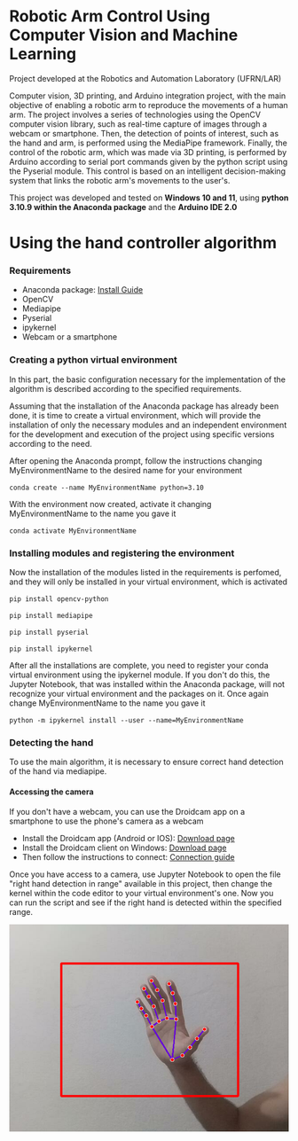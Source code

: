 # Robotic Arm Control Using Computer Vision and Machine Learning
Project developed at the Robotics and Automation Laboratory (UFRN/LAR)

Computer vision, 3D printing, and Arduino integration project, with the main objective of enabling a robotic arm to reproduce the movements of a human arm. The project involves a series of technologies using the OpenCV computer vision library, such as real-time capture of images through a webcam or smartphone. Then, the detection of points of interest, such as the hand and arm, is performed using the MediaPipe framework. Finally, the control of the robotic arm, which was made via 3D printing, is performed by Arduino according to serial port commands given by the python script using the Pyserial module. This control is based on an intelligent decision-making system that links the robotic arm's movements to the user's.

This project was developed and tested on **Windows 10 and 11**, using **python 3.10.9 within the Anaconda package** and the **Arduino IDE 2.0**

# Using the hand controller algorithm
### **Requirements**
  - Anaconda package: [Install Guide](https://docs.anaconda.com/free/navigator/install/)
  - OpenCV
  - Mediapipe
  - Pyserial
  - ipykernel
  - Webcam or a smartphone

### **Creating a python virtual environment**
In this part, the basic configuration necessary for the implementation of the algorithm is described according to the specified requirements.

Assuming that the installation of the Anaconda package has already been done, it is time to create a virtual environment, which will provide the installation of only the necessary modules and an independent environment for the development and execution of the project using specific versions according to the need.

After opening the Anaconda prompt, follow the instructions changing MyEnvironmentName to the desired name for your environment
```
conda create --name MyEnvironmentName python=3.10
```
With the environment now created, activate it changing MyEnvironmentName to the name you gave it
```
conda activate MyEnvironmentName
```
### **Installing modules and registering the environment**
Now the installation of the modules listed in the requirements is perfomed, and they will only be installed in your virtual environment, which is activated
```
pip install opencv-python
```
```
pip install mediapipe
```
```
pip install pyserial
```
```
pip install ipykernel
```
After all the installations are complete, you need to register your conda virtual environment using the ipykernel module. If you don't do this, the Jupyter Notebook, that was installed within the Anaconda package, will not recognize your virtual environment and the packages on it. Once again change MyEnvironmentName to the name you gave it
```
python -m ipykernel install --user --name=MyEnvironmentName
```
### **Detecting the hand**
To use the main algorithm, it is necessary to ensure correct hand detection of the hand via mediapipe.
#### **Accessing the camera**
If you don't have a webcam, you can use the Droidcam app on a smartphone to use the phone's camera as a webcam
  - Install the Droidcam app (Android or IOS): [Download page](https://www.dev47apps.com)
  - Install the Droidcam client on Windows: [Download page](https://www.dev47apps.com/droidcam/windows/)
  - Then follow the instructions to connect: [Connection guide](https://www.dev47apps.com/droidcam/connect/)

Once you have access to a camera, use Jupyter Notebook to open the file "right hand detection in range" available in this project, then change the kernel within the code editor to your virtual environment's one. Now you can run the script and see if the right hand is detected within the specified range.

<p align="center"><img src="https://github.com/heltonmaia/ECT-proj-roboticArm/blob/main/images/hand%20detection%20in%20range.PNG"></p>
